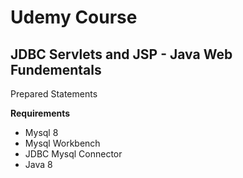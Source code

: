 # Udemy Course

## JDBC Servlets and JSP - Java Web Fundementals

Prepared Statements

**Requirements**
* Mysql 8
* Mysql Workbench
* JDBC Mysql Connector
* Java 8